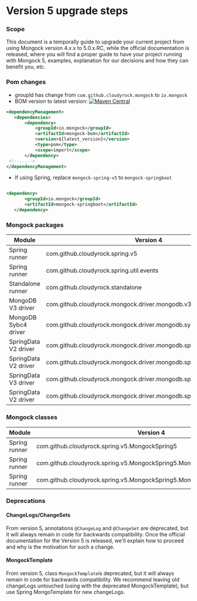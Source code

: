 # Version 5 upgrade steps

### Scope
This document is a temporally guide to upgrade your current project from using Mongock version 4.x.x to 5.0.x.RC, while the official documentation is released,
where you will find a proper guide to have your project running with Mongock 5, examples, explanation for our decisions and how they can benefit you, etc.

### Pom changes
- groupId has change from `com.github.cloudyrock.mongock` to `io.mongock`
- BOM version to latest version: [![Maven Central](https://maven-badges.herokuapp.com/maven-central/io.mongock/mongock/badge.png)](https://search.maven.org/artifact/io.mongock/mongock-driver-mongodb)

```xml
<dependencyManagement>
   <dependencies>
       <dependency>
           <groupId>io.mongock</groupId>
           <artifactId>mongock-bom</artifactId>
           <version>${latest_version}</version>
           <type>pom</type>
           <scope>import</scope>
       </dependency>
 <!--...-->
</dependencyManagement>
```
- If using Spring, replace `mongock-spring-v5` to `mongock-springboot`

```xml

<dependency>
       <groupId>io.mongock</groupId>
       <artifactId>mongock-springboot</artifactId>
   </dependency>
```

### Mongock packages
| Module               | Version 4                                                            | Version 5 |
|--------------------- | -------------------------------------------------------------------- | -------------------- |
| Spring runner        | com.github.cloudyrock.spring.v5                                      | io.mongock.runner.springboot      |
| Spring runner        | com.github.cloudyrock.spring.util.events                             | io.mongock.runner.spring.base.events |
| Standalone runner    | com.github.cloudyrock.standalone                                     | io.mongock.runner.standalone |
| MongoDB V3 driver    | com.github.cloudyrock.mongock.driver.mongodb.v3                      | io.mongock.driver.mongodb.v3
| MongoDB Sybc4 driver | com.github.cloudyrock.mongock.driver.mongodb.sync.v4                 | io.mongock.driver.mongodb.sync.v4 |
| SpringData V2 driver | com.github.cloudyrock.mongock.driver.mongodb.springdata.v2.decorator | Not changed |
| SpringData V2 driver | com.github.cloudyrock.mongock.driver.mongodb.springdata.v2           | io.mongock.driver.mongodb.springdata.v2 |
| SpringData V3 driver | com.github.cloudyrock.mongock.driver.mongodb.springdata.v3.decorator | Not changed |
| SpringData V2 driver | com.github.cloudyrock.mongock.driver.mongodb.springdata.v3           | io.mongock.driver.mongodb.springdata.v3 |

### Mongock classes
| Module               | Version 4                                                                                 | Version 5 |
|--------------------- | ----------------------------------------------------------------------------------------- | -------------------- |
| Spring runner        | com.github.cloudyrock.spring.v5.MongockSpring5                                            | io.mongock.runner.springboot.MongockSpringboot |
| Spring runner        | com.github.cloudyrock.spring.v5.MongockSpring5.MongockApplicationRunner                   | io.mongock.runner.springboot.base.MongockApplicationRunner |
| Spring runner        | com.github.cloudyrock.spring.v5.MongockSpring5.MongockInitializingBeanRunner              | io.mongock.runner.springboot.base.MongockInitializingBeanRunner |


### Deprecations

#### ChangeLogs/ChangeSets
From version 5, annotations `@ChangeLog` and `@ChangeSet` are deprecated, but it will always remain in code for backwards compatibility.
Once the official documentation for the Version 5 is released, we'll explain how to proceed and why is the motivation for such a change.

#### MongockTemplate
From version 5, class `MongockTemplate`is deprecated, but it will always remain in code for backwards compatibility.
We recommend leaving  old changeLogs  untouched (using with the deprecated MongockTemplate), but use Spring MongoTemplate for new
changeLogs.





